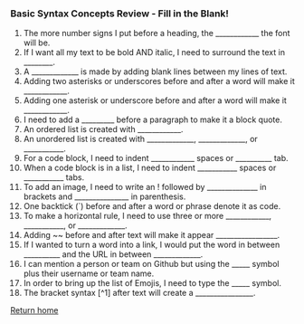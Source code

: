 

### Basic Syntax Concepts Review - Fill in the Blank!
1. The more number signs I put before a heading, the ____________ the font will be.
2. If I want all my text to be bold AND italic, I need to surround the text in ________.
3. A _____________ is made by adding blank lines between my lines of text.
4. Adding two asterisks or underscores before and after a word will make it ____________.
5. Adding one asterisk or underscore before and after a word will make it ____________.
6. I need to add a _________ before a paragraph to make it a block quote.
7. An ordered list is created with ____________.
8. An unordered list is created with _____________, _____________, or ___________.
9. For a code block, I need to indent ____________ spaces or __________ tab.
10. When a code block is in a list, I need to indent ___________ spaces or ___________ tabs.
11. To add an image, I need to write an ! followed by ______________ in brackets and _______________ in parenthesis.
12. One backtick (`) before and after a word or phrase denote it as code.
13. To make a horizontal rule, I need to use three or more ____________, ___________, or _____________.
14. Adding ~~ before and after text will make it appear _________________.
15. If I wanted to turn a word into a link, I would put the word in between __________ and the URL in between _____________.
16. I can mention a person or team on Github but using the _____ symbol plus their username or team name.
17. In order to bring up the list of Emojis, I need to type the _____ symbol.
18. The bracket syntax [^1] after text will create a ________________.

[Return home](https://khofstetter94.github.io/reading-notes/)
